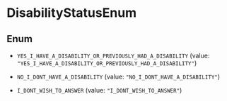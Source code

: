

# DisabilityStatusEnum

## Enum


* `YES_I_HAVE_A_DISABILITY_OR_PREVIOUSLY_HAD_A_DISABILITY` (value: `"YES_I_HAVE_A_DISABILITY_OR_PREVIOUSLY_HAD_A_DISABILITY"`)

* `NO_I_DONT_HAVE_A_DISABILITY` (value: `"NO_I_DONT_HAVE_A_DISABILITY"`)

* `I_DONT_WISH_TO_ANSWER` (value: `"I_DONT_WISH_TO_ANSWER"`)




